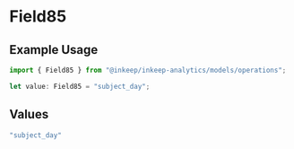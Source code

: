 # Field85

## Example Usage

```typescript
import { Field85 } from "@inkeep/inkeep-analytics/models/operations";

let value: Field85 = "subject_day";
```

## Values

```typescript
"subject_day"
```